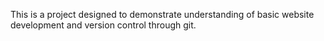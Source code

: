 This is a project designed to demonstrate understanding of basic website development and version control through git.